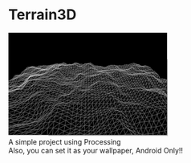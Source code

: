 # Terrain3D
![image](https://github.com/wakaba0972/Terrain3D/blob/master/DEMO.gif)
<br>A simple project using Processing<br/>
Also, you can set it as your wallpaper, Android Only!!
